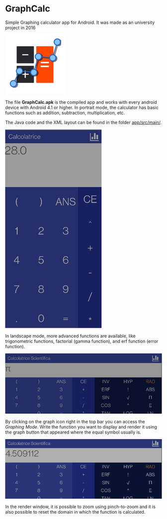 # GraphCalc
Simple Graphing calculator app for Android. It was made as an university project in 2016





![Logo](https://github.com/Henvezz95/GraphCalc/blob/master/Images/ic_launcher.png)

The file **GraphCalc.apk** is the compiled app and works with every android device with Android 4.1 or higher.
In portrait mode, the calculator has basic functions such as addition, subtraction, multiplication, etc.


The Java code and the XML layout can be found in the folder [app/src/main/](https://github.com/Henvezz95/GraphCalc/tree/master/app/src/main).

![Portrait Example](https://github.com/Henvezz95/GraphCalc/blob/master/Images/Gif1.gif)

In landscape mode, more advanced functions are available, like trigonometric functions, factorial (gamma function), and erf function (error function).

![Landscape Example](https://github.com/Henvezz95/GraphCalc/blob/master/Images/Gif4.gif)

By clicking on the graph icon right in the top bar you can access the *Graphing Mode*. Write the function you want to display and render it using the graph button that appeared where the equal symbol usually is.

![Landscape Example](https://github.com/Henvezz95/GraphCalc/blob/master/Images/Gif2.gif)

In the render window, it is possible to zoom using pinch-to-zoom and it is also possible to reset the domain in which the function is calculated.

